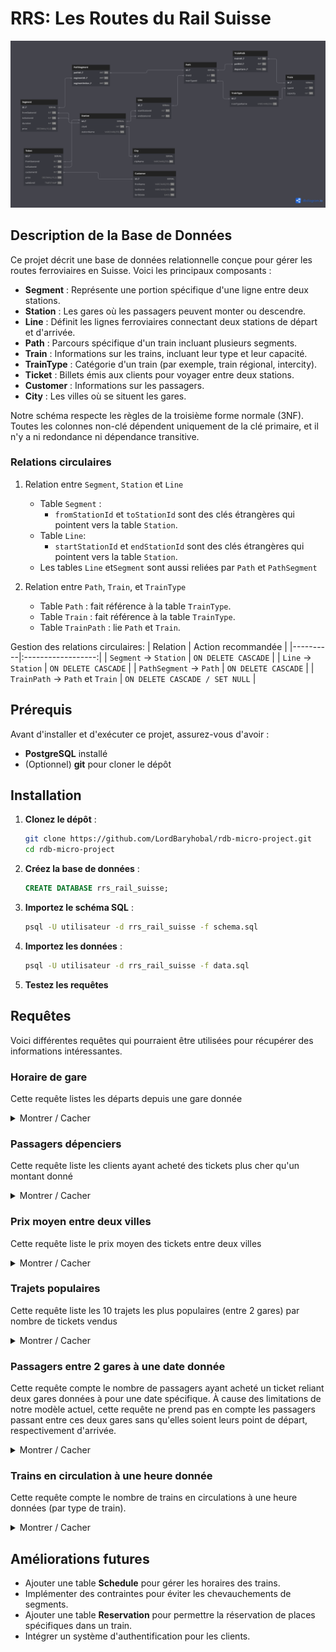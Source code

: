 # RRS: Les Routes du Rail Suisse

<p align="center">
  <img src="diagram.png">
</p>

## Description de la Base de Données

Ce projet décrit une base de données relationnelle conçue pour gérer les routes ferroviaires en Suisse. Voici les principaux composants :

- **Segment** : Représente une portion spécifique d'une ligne entre deux stations.
- **Station** : Les gares où les passagers peuvent monter ou descendre.
- **Line** : Définit les lignes ferroviaires connectant deux stations de départ et d'arrivée.
- **Path** : Parcours spécifique d'un train incluant plusieurs segments.
- **Train** : Informations sur les trains, incluant leur type et leur capacité.
- **TrainType** : Catégorie d'un train (par exemple, train régional, intercity).
- **Ticket** : Billets émis aux clients pour voyager entre deux stations.
- **Customer** : Informations sur les passagers.
- **City** : Les villes où se situent les gares.

Notre schéma respecte les règles de la troisième forme normale (3NF). Toutes les colonnes non-clé dépendent uniquement de la clé primaire, et il n'y a ni redondance ni dépendance transitive.

### Relations circulaires
1. Relation entre `Segment`, `Station` et `Line`
    - Table `Segment` :
      - `fromStationId` et `toStationId` sont des clés étrangères qui pointent vers la table `Station`.
    - Table `Line`:
      - `startStationId` et `endStationId` sont des clés étrangères qui pointent vers la table `Station`.
    - Les tables `Line` et`Segment` sont aussi reliées par `Path` et `PathSegment`

2. Relation entre `Path`, `Train`, et `TrainType`
    - Table `Path` : fait référence à la table `TrainType`.
    - Table `Train` : fait référence à la table `TrainType`.
    - Table `TrainPath` : lie `Path` et `Train`.

Gestion des relations circulaires:
| Relation | Action recommandée |
|----------|:------------------:|
| `Segment` → `Station` | `ON DELETE CASCADE` |
| `Line` → `Station` |  `ON DELETE CASCADE` |
| `PathSegment` → `Path` | `ON DELETE CASCADE` |
| `TrainPath` → `Path` et `Train` | `ON DELETE CASCADE / SET NULL` |

## Prérequis
Avant d'installer et d'exécuter ce projet, assurez-vous d'avoir :

- **PostgreSQL** installé
- (Optionnel) **git** pour cloner le dépôt

## Installation
1. **Clonez le dépôt** :
   ```bash
   git clone https://github.com/LordBaryhobal/rdb-micro-project.git
   cd rdb-micro-project
   ```
2. **Créez la base de données** :
   ```sql
   CREATE DATABASE rrs_rail_suisse;
   ```
3. **Importez le schéma SQL** :
    ```bash
    psql -U utilisateur -d rrs_rail_suisse -f schema.sql
    ```
4. **Importez les données** :
    ```bash
    psql -U utilisateur -d rrs_rail_suisse -f data.sql
    ```
5. **Testez les requêtes**

## Requêtes
Voici différentes requêtes qui pourraient être utilisées pour récupérer des informations intéressantes.

### Horaire de gare
Cette requête listes les départs depuis une gare donnée

<details>
<summary>Montrer / Cacher</summary>

```sql
SELECT tp.departure + pi.timeOffset AS departure,
       tt.trainTypeName AS trainType,
       s.stationName AS terminus
FROM (
  SELECT p.id, SUM(s2.duration) * '1 minute'::INTERVAL AS timeOffset
  FROM Station AS st
  JOIN Segment AS s1 ON s1.fromStationId=st.id
  JOIN PathSegment AS ps1 ON ps1.segmentId=s1.id
  JOIN Path AS p ON p.id=ps1.pathId
  JOIN PathSegment AS ps2 ON ps1.pathId=p.id
  JOIN Segment AS s2 ON s2.id=ps2.segmentId
  WHERE st.id=8  -- Replace with desired station
    AND ps2.segmentIndex < ps1.segmentIndex
  GROUP BY p.id
) AS pi
JOIN Path as p ON p.id=pi.id
JOIN Line AS l ON l.id=p.lineId
JOIN Station AS s ON s.id=l.endStationId
JOIN TrainPath AS tp ON tp.pathId=p.id
JOIN Train AS t ON t.id=tp.trainId
JOIN TrainType AS tt ON tt.id=t.typeId;
```

<details>
<summary><b>Explications</b></summary>

**Récupération des informations sur les chemins:**
1. Récupère tous les segments partant de la gare (`s1`)
2. Joint les chemins dont il fait partie (→ `ps1` → `p`)
3. Joint tous les segments du chemin situé avant la gare (→ `ps2` → `s2` + `WHERE ps2.segmentIndex < ps1.segmentIndex`)
4. Calcule le temps de trajet avant la gare (`SUM(s2.duration) ...`)

**Formatage des informations:**
1. Récupère les informations précédentes
2. Joint les lignes correspondantes pour trouver la gare terminus (→ `l` → `s`)
3. Joint les trains correspondants pour trouver le type de train (→ `tp` → `t` → `tt`)
4. Calcule l'heure de départ en aditionnant le temps de trajet avant la gare et l'heure de départ de la ligne
</details>
</details>

### Passagers dépenciers
Cette requête liste les clients ayant acheté des tickets plus cher qu'un montant donné

<details>
<summary>Montrer / Cacher</summary>

```sql
SELECT DISTINCT 
    c.firstName,
    c.lastName,
    t.price
FROM Customer c
JOIN Ticket t ON c.id = t.customerId
WHERE t.price > 30.00  -- Replace with desired price
ORDER BY t.price DESC;
```
</details>

### Prix moyen entre deux villes
Cette requête liste le prix moyen des tickets entre deux villes

<details>
<summary>Montrer / Cacher</summary>

```sql
SELECT 
    c1.cityName as from_city,
    c2.cityName as to_city,
    ROUND(AVG(t.price), 2) as avg_ticket_price
FROM Ticket t
JOIN Station s1 ON t.fromStationId = s1.id
JOIN Station s2 ON t.toStationId = s2.id
JOIN City c1 ON s1.cityId = c1.id
JOIN City c2 ON s2.cityId = c2.id
GROUP BY c1.cityName, c2.cityName;
```
</details>

### Trajets populaires
Cette requête liste les 10 trajets les plus populaires (entre 2 gares) par nombre de tickets vendus

<details>
<summary>Montrer / Cacher</summary>

```sql
SELECT 
    s1.stationName as from_station,
    s2.stationName as to_station,
    COUNT(*) as ticket_count
FROM Ticket t
JOIN Station s1 ON t.fromStationId = s1.id
JOIN Station s2 ON t.toStationId = s2.id
GROUP BY s1.stationName, s2.stationName
ORDER BY ticket_count DESC
LIMIT 10;
```
</details>

### Passagers entre 2 gares à une date donnée
Cette requête compte le nombre de passagers ayant acheté un ticket reliant deux gares données à pour une date spécifique. À cause des limitations de notre modèle actuel, cette requête ne prend pas en compte les passagers passant entre ces deux gares sans qu'elles soient leurs point de départ, respectivement d'arrivée.

<details>
<summary>Montrer / Cacher</summary>

```sql
SELECT 
    COUNT(DISTINCT t.customerId) as total_passengers,
    s_from.stationName as from_station,
    s_to.stationName as to_station
FROM Ticket t
LEFT JOIN Station s_from ON t.fromStationId = s_from.id
LEFT JOIN Station s_to ON t.toStationId = s_to.id
WHERE '2024-12-31'::DATE BETWEEN DATE(t.validUntil) - INTERVAL '1 day'
                             AND DATE(t.validUntil)  -- Replace with your date
  AND t.fromStationId = 1  -- departure station
  AND t.toStationId = 3    -- arrival station
GROUP BY s_from.stationName, s_to.stationName;
```
</details>

### Trains en circulation à une heure donnée
Cette requête compte le nombre de trains en circulations à une heure données (par type de train).

<details>
<summary>Montrer / Cacher</summary>

```sql
SELECT COUNT(*) AS trains, tt.trainTypeName
FROM Train AS t
JOIN TrainType AS tt ON tt.id=t.typeId
JOIN TrainPath AS tp ON tp.trainId=t.id
JOIN (
    SELECT p.id, SUM(s.duration) AS duration
    FROM Path AS p
    JOIN PathSegment AS ps ON ps.pathId=p.id
    JOIN Segment AS s ON s.id=ps.segmentId
    GROUP BY p.id
) AS temp ON temp.id=tp.pathId
WHERE '09:00:00' BETWEEN tp.departure AND tp.departure + (temp.duration * '1 minute'::INTERVAL)
GROUP BY tt.id;
```
</details>

## Améliorations futures
- Ajouter une table **Schedule** pour gérer les horaires des trains.
- Implémenter des contraintes pour éviter les chevauchements de segments.
- Ajouter une table **Reservation** pour permettre la réservation de places spécifiques dans un train.
- Intégrer un système d'authentification pour les clients.